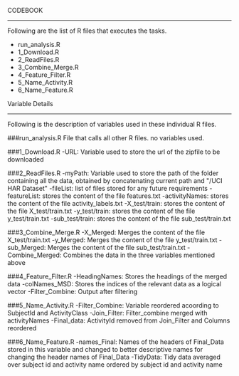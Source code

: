 CODEBOOK
_________________________________________________________________
Following are the list of R files that executes the tasks.
- run_analysis.R
- 1_Download.R
- 2_ReadFiles.R
- 3_Combine_Merge.R
- 4_Feature_Filter.R
- 5_Name_Activity.R
- 6_Name_Feature.R

Variable Details
_________________________________________
Following is the description of variables used in these individual R files.

###run_analysis.R
File that calls all other R files. no variables used.

###1_Download.R
-URL: Variable used to store the url of the zipfile to be downloaded

###2_ReadFiles.R
-myPath: Variable used to store the path of the folder containing all the data, obtained by concatenating current path and "/UCI HAR Dataset"
-fileList: list of files stored for any future requirements
-featureList: stores the content of the file features.txt
-activityNames: stores the content of the file activity_labels.txt
-X_test/train: stores the content of the file X_test/train.txt
-y_test/train: stores the content of the file y_test/train.txt
-sub_test/train: stores the content of the file sub_test/train.txt

###3_Combine_Merge.R
-X_Merged: Merges the content of the file X_test/train.txt
-y_Merged: Merges the content of the file y_test/train.txt
-sub_Merged: Merges the content of the file sub_test/train.txt
-Combine_Merged: Combines the data in the three variables mentioned above

###4_Feature_Filter.R
-HeadingNames: Stores the headings of the merged data
-colNames_MSD: Stores the indices of the relevant data as a logical vector
-Filter_Combine: Output after filtering

###5_Name_Activity.R
-Filter_Combine: Variable reordered acoording to SubjectId and ActivityClass
-Join_Filter: Filter_combine merged with activityNames
-Final_data: ActivityId removed from Join_Filter and Columns reordered

###6_Name_Feature.R
-names_Final: Names of the headers of Final_Data stored in this variable and changed to better descriptive names for changing the header names of Final_Data
-TidyData: Tidy data averaged over subject id and activity name ordered by subject id and activity name